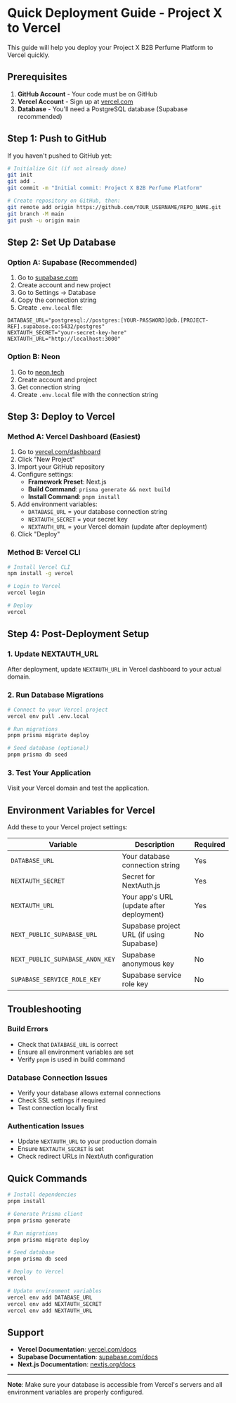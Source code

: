 # Quick Deployment Guide - Project X to Vercel

This guide will help you deploy your Project X B2B Perfume Platform to Vercel quickly.

## Prerequisites

1. **GitHub Account** - Your code must be on GitHub
2. **Vercel Account** - Sign up at [vercel.com](https://vercel.com)
3. **Database** - You'll need a PostgreSQL database (Supabase recommended)

## Step 1: Push to GitHub

If you haven't pushed to GitHub yet:

```bash
# Initialize Git (if not already done)
git init
git add .
git commit -m "Initial commit: Project X B2B Perfume Platform"

# Create repository on GitHub, then:
git remote add origin https://github.com/YOUR_USERNAME/REPO_NAME.git
git branch -M main
git push -u origin main
```

## Step 2: Set Up Database

### Option A: Supabase (Recommended)

1. Go to [supabase.com](https://supabase.com)
2. Create account and new project
3. Go to Settings → Database
4. Copy the connection string
5. Create `.env.local` file:

```env
DATABASE_URL="postgresql://postgres:[YOUR-PASSWORD]@db.[PROJECT-REF].supabase.co:5432/postgres"
NEXTAUTH_SECRET="your-secret-key-here"
NEXTAUTH_URL="http://localhost:3000"
```

### Option B: Neon

1. Go to [neon.tech](https://neon.tech)
2. Create account and project
3. Get connection string
4. Create `.env.local` file with the connection string

## Step 3: Deploy to Vercel

### Method A: Vercel Dashboard (Easiest)

1. Go to [vercel.com/dashboard](https://vercel.com/dashboard)
2. Click "New Project"
3. Import your GitHub repository
4. Configure settings:
   - **Framework Preset**: Next.js
   - **Build Command**: `prisma generate && next build`
   - **Install Command**: `pnpm install`
5. Add environment variables:
   - `DATABASE_URL` = your database connection string
   - `NEXTAUTH_SECRET` = your secret key
   - `NEXTAUTH_URL` = your Vercel domain (update after deployment)
6. Click "Deploy"

### Method B: Vercel CLI

```bash
# Install Vercel CLI
npm install -g vercel

# Login to Vercel
vercel login

# Deploy
vercel
```

## Step 4: Post-Deployment Setup

### 1. Update NEXTAUTH_URL

After deployment, update `NEXTAUTH_URL` in Vercel dashboard to your actual domain.

### 2. Run Database Migrations

```bash
# Connect to your Vercel project
vercel env pull .env.local

# Run migrations
pnpm prisma migrate deploy

# Seed database (optional)
pnpm prisma db seed
```

### 3. Test Your Application

Visit your Vercel domain and test the application.

## Environment Variables for Vercel

Add these to your Vercel project settings:

| Variable                        | Description                              | Required |
| ------------------------------- | ---------------------------------------- | -------- |
| `DATABASE_URL`                  | Your database connection string          | Yes      |
| `NEXTAUTH_SECRET`               | Secret for NextAuth.js                   | Yes      |
| `NEXTAUTH_URL`                  | Your app's URL (update after deployment) | Yes      |
| `NEXT_PUBLIC_SUPABASE_URL`      | Supabase project URL (if using Supabase) | No       |
| `NEXT_PUBLIC_SUPABASE_ANON_KEY` | Supabase anonymous key                   | No       |
| `SUPABASE_SERVICE_ROLE_KEY`     | Supabase service role key                | No       |

## Troubleshooting

### Build Errors

- Check that `DATABASE_URL` is correct
- Ensure all environment variables are set
- Verify `pnpm` is used in build command

### Database Connection Issues

- Verify your database allows external connections
- Check SSL settings if required
- Test connection locally first

### Authentication Issues

- Update `NEXTAUTH_URL` to your production domain
- Ensure `NEXTAUTH_SECRET` is set
- Check redirect URLs in NextAuth configuration

## Quick Commands

```bash
# Install dependencies
pnpm install

# Generate Prisma client
pnpm prisma generate

# Run migrations
pnpm prisma migrate deploy

# Seed database
pnpm prisma db seed

# Deploy to Vercel
vercel

# Update environment variables
vercel env add DATABASE_URL
vercel env add NEXTAUTH_SECRET
vercel env add NEXTAUTH_URL
```

## Support

- **Vercel Documentation**: [vercel.com/docs](https://vercel.com/docs)
- **Supabase Documentation**: [supabase.com/docs](https://supabase.com/docs)
- **Next.js Documentation**: [nextjs.org/docs](https://nextjs.org/docs)

---

**Note**: Make sure your database is accessible from Vercel's servers and all environment variables are properly configured.
